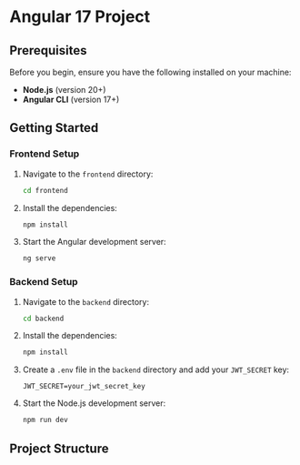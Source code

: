 # Angular 17 Project

## Prerequisites

Before you begin, ensure you have the following installed on your machine:

- **Node.js** (version 20+)
- **Angular CLI** (version 17+)

## Getting Started

### Frontend Setup

1. Navigate to the `frontend` directory:
    ```bash
    cd frontend
    ```

2. Install the dependencies:
    ```bash
    npm install
    ```

3. Start the Angular development server:
    ```bash
    ng serve
    ```

### Backend Setup

1. Navigate to the `backend` directory:
    ```bash
    cd backend
    ```

2. Install the dependencies:
    ```bash
    npm install
    ```

3. Create a `.env` file in the `backend` directory and add your `JWT_SECRET` key:
    ```env
    JWT_SECRET=your_jwt_secret_key
    ```

4. Start the Node.js development server:
    ```bash
    npm run dev
    ```

## Project Structure

